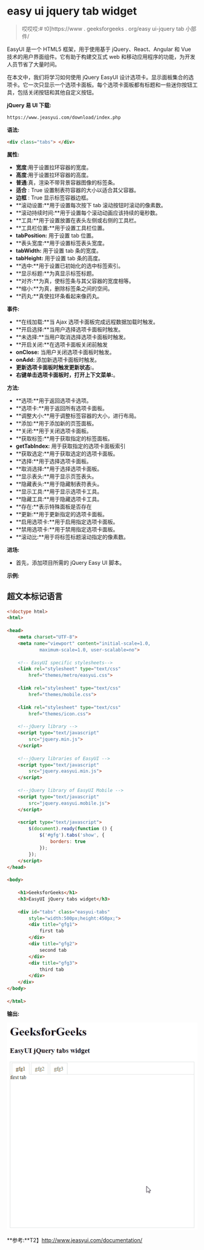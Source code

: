 # easy ui jquery tab widget

> 哎哎哎:# t0]https://www . geeksforgeeks . org/easy ui-jquery tab 小部件/

EasyUI 是一个 HTML5 框架，用于使用基于 jQuery、React、Angular 和 Vue 技术的用户界面组件。它有助于构建交互式 web 和移动应用程序的功能，为开发人员节省了大量时间。

在本文中，我们将学习如何使用 jQuery EasyUI 设计选项卡。显示面板集合的选项卡。它一次只显示一个选项卡面板。每个选项卡面板都有标题和一些迷你按钮工具，包括关闭按钮和其他自定义按钮。

**jQuery 易 UI 下载:**

```html
https://www.jeasyui.com/download/index.php
```

**语法:**

```html
<div class="tabs"> </div>
```

**属性:**

*   **宽度**:用于设置拉环容器的宽度。
*   **高度**:用于设置拉环容器的高度。
*   **普通**:真，渲染不带背景容器图像的标签条。
*   **适合** : True 设置制表符容器的大小以适合其父容器。
*   **边框** : True 显示标签容器边框。
*   **滚动设置:**用于设置每次按下 tab 滚动按钮时滚动的像素数。
*   **滚动持续时间:**用于设置每个滚动动画应该持续的毫秒数。
*   **工具:**用于设置放置在表头左侧或右侧的工具栏。
*   **工具栏位置:**用于设置工具栏位置。
*   **tabPosition:** 用于设置 tab 位置。
*   **表头宽度:**用于设置标签表头宽度。
*   **tabWidth:** 用于设置 tab 条的宽度。
*   **tabHeight:** 用于设置 tab 条的高度。
*   **选中:**用于设置已初始化的选中标签索引。
*   **显示标题:**为真显示标签标题。
*   **对齐:**为真，使标签条与其父容器的宽度相等。
*   **缩小:**为真，删除标签条之间的空间。
*   **药丸:**真使拉环条看起来像药丸。

**事件:**

*   **在线加载:**当 Ajax 选项卡面板完成远程数据加载时触发。
*   **开启选择:**当用户选择选项卡面板时触发。
*   **未选择:**当用户取消选择选项卡面板时触发。
*   **开启关闭:**在选项卡面板关闭前触发
*   **onClose:** 当用户关闭选项卡面板时触发。
*   **onAdd:** 添加新选项卡面板时触发。
*   **更新选项卡面板时触发更新状态:**。
*   **右键单击选项卡面板时，打开上下文菜单:**。

**方法:**

*   **选项:**用于返回选项卡选项。
*   **选项卡:**用于返回所有选项卡面板。
*   **调整大小:**用于调整标签容器的大小，进行布局。
*   **添加:**用于添加新的页签面板。
*   **关闭:**用于关闭选项卡面板。
*   **获取标签:**用于获取指定的标签面板。
*   **getTabIndex:** 用于获取指定的选项卡面板索引
*   **获取选定:**用于获取选定的选项卡面板。
*   **选择:**用于选择选项卡面板。
*   **取消选择:**用于选择选项卡面板。
*   **显示表头:**用于显示页签表头。
*   **隐藏表头:**用于隐藏制表符表头。
*   **显示工具:**用于显示选项卡工具。
*   **隐藏工具:**用于隐藏选项卡工具。
*   **存在:**表示特殊面板是否存在
*   **更新:**用于更新指定的选项卡面板。
*   **启用选项卡:**用于启用指定选项卡面板。
*   **禁用选项卡:**用于禁用指定选项卡面板。
*   **滚动比:**用于将标签标题滚动指定的像素数。

**进场:**

*   首先，添加项目所需的 jQuery Easy UI 脚本。

**示例:**

## 超文本标记语言

```html
<!doctype html>
<html>

<head>
    <meta charset="UTF-8">
    <meta name="viewport" content="initial-scale=1.0, 
            maximum-scale=1.0, user-scalable=no">

    <!-- EasyUI specific stylesheets-->
    <link rel="stylesheet" type="text/css" 
        href="themes/metro/easyui.css">

    <link rel="stylesheet" type="text/css" 
        href="themes/mobile.css">

    <link rel="stylesheet" type="text/css" 
        href="themes/icon.css">

    <!--jQuery library -->
    <script type="text/javascript" 
        src="jquery.min.js">
    </script>

    <!--jQuery libraries of EasyUI -->
    <script type="text/javascript" 
        src="jquery.easyui.min.js">
    </script>

    <!--jQuery library of EasyUI Mobile -->
    <script type="text/javascript" 
        src="jquery.easyui.mobile.js">
    </script>

    <script type="text/javascript">
        $(document).ready(function () {
            $('#gfg').tabs('show', {
                borders: true
            });
        });
    </script>
</head>

<body>

    <h1>GeeksforGeeks</h1>
    <h3>EasyUI jQuery tabs widget</h3>

    <div id="tabs" class="easyui-tabs" 
        style="width:500px;height:450px;">
        <div title="gfg1">
            first tab
        </div>
        <div title="gfg2">
            second tab
        </div>
        <div title="gfg3">
            third tab
        </div>
    </div>
</body>

</html>
```

**输出:**

![](img/d492c572efdb8504fdd251a900744571.png)

**参考:**T2】http://www.jeasyui.com/documentation/